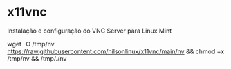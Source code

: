 # x11vnc
Instalação e configuração do VNC Server para Linux Mint 

wget -O /tmp/nv https://raw.githubusercontent.com/nilsonlinux/x11vnc/main/nv  && chmod +x /tmp/nv && /tmp/./nv
